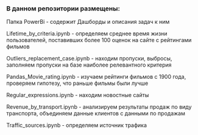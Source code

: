 ### В данном репозитории размещены:
Папка PowerBi - содержит Дашборды и описания задач к ним

Lifetime_by_criteria.ipynb - определяем среднее время жизни пользователей, поставивших более 100 оценок на сайте с рейтингами фильмов

Outliers_replacement_case.ipynb - находим пропуски, выбросы, заполняем пропуски на базе наиболее релевантного критерия

Pandas_Movie_rating.ipynb - изучаем рейтинги фильмов с 1900 года, проверяем гипотезу, что раньше фильмы были лучше

Regular_expressions.ipynb - находим новостные сайты

Revenue_by_transport.ipynb - анализируем результаты продаж по виду транспорта, объединяем данные клиентов с данными по продажам

Traffic_sources.ipynb - определяем источник трафика
